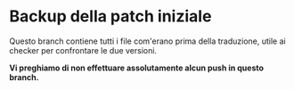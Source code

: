 # Backup della patch iniziale

Questo branch contiene tutti i file com'erano prima della traduzione, utile ai checker per confrontare le due versioni.

**Vi preghiamo di non effettuare assolutamente alcun push in questo branch.**